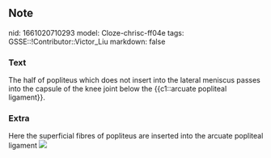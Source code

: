 ## Note
nid: 1661020710293
model: Cloze-chrisc-ff04e
tags: GSSE::!Contributor::Victor_Liu
markdown: false

### Text
The half of popliteus which does not insert into the lateral meniscus passes into the capsule of the knee joint below the {{c1::arcuate popliteal ligament}}.

### Extra
Here the superficial fibres of popliteus are inserted into the
arcuate popliteal ligament <img src= 
"paste-c2135c7b8ad98baeaae2771246dcb99ae1bd16d4.jpg">
